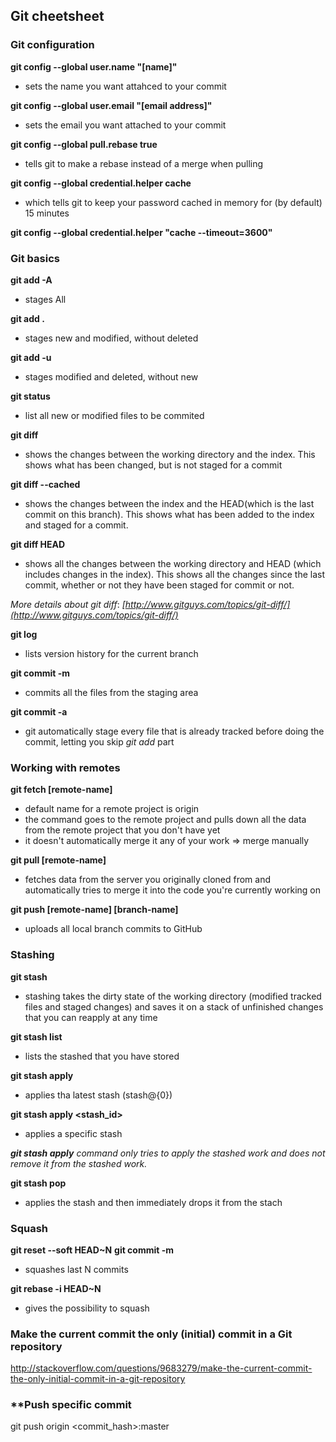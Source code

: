 
## Git cheetsheet


### **Git configuration**

**git config --global user.name "[name]"**
- sets the name you want attahced to your commit

**git config --global user.email "[email address]"**
- sets the email you want attached to your commit

**git config --global pull.rebase true** 
- tells git to make a rebase instead of a merge when pulling

**git config --global credential.helper cache**
- which tells git to keep your password cached in memory for (by default) 15 minutes

**git config --global credential.helper "cache --timeout=3600"**


### **Git basics**

**git add -A** 
- stages All

**git add .** 
- stages new and modified, without deleted

**git add -u**
- stages modified and deleted, without new

**git status**
- list all new or modified files to be commited

**git diff**
- shows the changes between the working directory and the index. This shows what has been changed, but is not staged for a commit

**git diff --cached**

- shows the changes between the index and the HEAD(which is the last commit on this branch). This shows what has been added to the index and staged for a commit.

**git diff HEAD**

- shows all the changes between the working directory and HEAD (which includes changes in the index). This shows all the changes since the last commit, whether or not they have been staged for commit or not.

_More details about git diff_:
_[http://www.gitguys.com/topics/git-diff/](http://www.gitguys.com/topics/git-diff/)_

**git log**
- lists version history for the current branch

**git commit -m**
- commits all the files from the staging area

**git commit -a**
- git automatically stage every file that is already tracked before doing the commit, letting you skip _git add_ part

### **Working with remotes**

**git fetch [remote-name]**
- default name for a remote project is origin
- the command goes to the remote project and pulls down all the data from the remote project that you don't have yet
- it doesn't automatically merge it any of your work => merge manually

**git pull [remote-name]**
- fetches data from the server you originally cloned from and automatically tries to merge it into the code you're currently working on

**git push [remote-name] [branch-name]**
- uploads all local branch commits to GitHub

### **Stashing**

**git stash**
- stashing takes the dirty state of the working directory (modified tracked files and staged changes) and saves it on a stack of unfinished changes that you can reapply at any time

**git stash list**
- lists the stashed that you have stored

**git stash apply**
- applies tha latest stash (stash@{0})

**git stash apply <stash_id>**
- applies a specific stash

_**git stash apply** command only tries to apply the stashed work and does not remove it from the stashed work._

**git stash pop**
- applies the stash and then immediately drops it from the stach

### **Squash**

**git reset --soft HEAD~N**
**git commit -m**
- squashes last N commits

**git rebase -i HEAD~N**
- gives the possibility to squash 

### **Make the current commit the only (initial) commit in a Git repository**
http://stackoverflow.com/questions/9683279/make-the-current-commit-the-only-initial-commit-in-a-git-repository

### **Push specific commit
git push origin <commit_hash>:master
